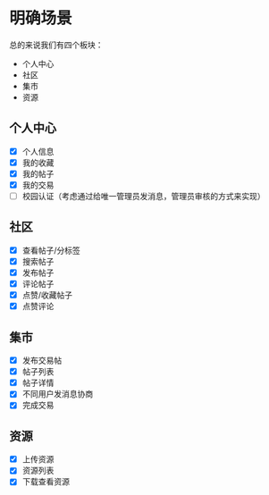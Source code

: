 # 明确场景
总的来说我们有四个板块：
- 个人中心
- 社区
- 集市
- 资源

## 个人中心
- [x] 个人信息
- [x] 我的收藏
- [x] 我的帖子
- [x] 我的交易
- [ ] 校园认证（考虑通过给唯一管理员发消息，管理员审核的方式来实现）

## 社区
- [x] 查看帖子/分标签
- [x] 搜索帖子
- [x] 发布帖子
- [x] 评论帖子
- [x] 点赞/收藏帖子
- [x] 点赞评论

## 集市
- [x] 发布交易帖
- [x] 帖子列表
- [x] 帖子详情
- [x] 不同用户发消息协商
- [x] 完成交易

## 资源
- [x] 上传资源
- [x] 资源列表
- [x] 下载查看资源
